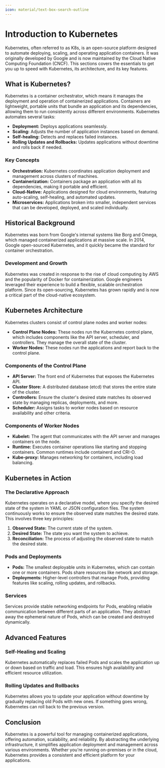 ```yaml
---
icon: material/text-box-search-outline
---
```


# Introduction to Kubernetes

Kubernetes, often referred to as K8s, is an open-source platform designed to automate deploying, scaling, and operating application containers. It was originally developed by Google and is now maintained by the Cloud Native Computing Foundation (CNCF). This sections covers the essentials to get you up to speed with Kubernetes, its architecture, and its key features.

## What is Kubernetes?

Kubernetes is a container orchestrator, which means it manages the deployment and operation of containerized applications. Containers are lightweight, portable units that bundle an application and its dependencies, allowing them to run consistently across different environments. Kubernetes automates several tasks:

- **Deployment:** Deploys applications seamlessly.
- **Scaling:** Adjusts the number of application instances based on demand.
- **Self-healing:** Detects and replaces failed instances.
- **Rolling Updates and Rollbacks:** Updates applications without downtime and rolls back if needed.

<h3>Key Concepts</h3>

- **Orchestration:** Kubernetes coordinates application deployment and management across clusters of machines.
- **Containerization:** Containers package an application with all its dependencies, making it portable and efficient.
- **Cloud-Native:** Applications designed for cloud environments, featuring auto-scaling, self-healing, and automated updates.
- **Microservices:** Applications broken into smaller, independent services that can be developed, deployed, and scaled individually.

## Historical Background

Kubernetes was born from Google's internal systems like Borg and Omega, which managed containerized applications at massive scale. In 2014, Google open-sourced Kubernetes, and it quickly became the standard for container orchestration.

<h3>Development and Growth</h3>

Kubernetes was created in response to the rise of cloud computing by AWS and the popularity of Docker for containerization. Google engineers leveraged their experience to build a flexible, scalable orchestration platform. Since its open-sourcing, Kubernetes has grown rapidly and is now a critical part of the cloud-native ecosystem.

## Kubernetes Architecture

Kubernetes clusters consist of control plane nodes and worker nodes:

- **Control Plane Nodes:** These nodes run the Kubernetes control plane, which includes components like the API server, scheduler, and controllers. They manage the overall state of the cluster.
- **Worker Nodes:** These nodes run the applications and report back to the control plane.

<h3>Components of the Control Plane</h3>

- **API Server:** The front end of Kubernetes that exposes the Kubernetes API.
- **Cluster Store:** A distributed database (etcd) that stores the entire state of the cluster.
- **Controllers:** Ensure the cluster's desired state matches its observed state by managing replicas, deployments, and more.
- **Scheduler:** Assigns tasks to worker nodes based on resource availability and other criteria.

<h3>Components of Worker Nodes</h3>

- **Kubelet:** The agent that communicates with the API server and manages containers on the node.
- **Runtime:** Executes container operations like starting and stopping containers. Common runtimes include containerd and CRI-O.
- **Kube-proxy:** Manages networking for containers, including load balancing.

## Kubernetes in Action

<h3>The Declarative Approach</h3>

Kubernetes operates on a declarative model, where you specify the desired state of the system in YAML or JSON configuration files. The system continuously works to ensure the observed state matches the desired state. This involves three key principles:

1. **Observed State:** The current state of the system.
2. **Desired State:** The state you want the system to achieve.
3. **Reconciliation:** The process of adjusting the observed state to match the desired state.

<h3>Pods and Deployments</h3>

- **Pods:** The smallest deployable units in Kubernetes, which can contain one or more containers. Pods share resources like network and storage.
- **Deployments:** Higher-level controllers that manage Pods, providing features like scaling, rolling updates, and rollbacks.

<h3>Services</h3>

Services provide stable networking endpoints for Pods, enabling reliable communication between different parts of an application. They abstract away the ephemeral nature of Pods, which can be created and destroyed dynamically.

## Advanced Features

<h3>Self-Healing and Scaling</h3>

Kubernetes automatically replaces failed Pods and scales the application up or down based on traffic and load. This ensures high availability and efficient resource utilization.

<h3>Rolling Updates and Rollbacks</h3>

Kubernetes allows you to update your application without downtime by gradually replacing old Pods with new ones. If something goes wrong, Kubernetes can roll back to the previous version.

## Conclusion

Kubernetes is a powerful tool for managing containerized applications, offering automation, scalability, and reliability. By abstracting the underlying infrastructure, it simplifies application deployment and management across various environments. Whether you're running on-premises or in the cloud, Kubernetes provides a consistent and efficient platform for your applications.